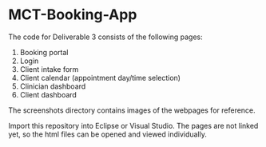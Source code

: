 # MCT-Booking-App

The code for Deliverable 3 consists of the following pages:  
1. Booking portal    
2. Login  
3. Client intake form  
4. Client calendar (appointment day/time selection)  
5. Clinician dashboard  
6. Client dashboard  

The screenshots directory contains images of the webpages for reference.

Import this repository into Eclipse or Visual Studio. The pages are not linked yet, so the html files can be opened and viewed individually.
